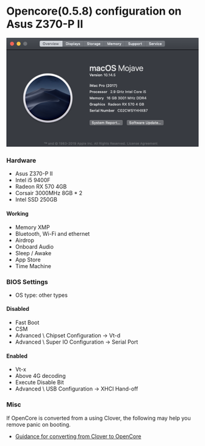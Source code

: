 # Opencore(0.5.8) configuration on Asus Z370-P II

![About My Mac](sysInfo.png)

### Hardware

- Asus Z370-P II
- Intel i5 9400F
- Radeon RX 570 4GB
- Corsair 3000MHz 8GB * 2
- Intel SSD 250GB

#### Working

- Memory XMP
- Bluetooth, Wi-Fi and ethernet
- Airdrop
- Onboard Audio
- Sleep / Awake
- App Store
- Time Machine


### BIOS Settings

- OS type: other types

#### Disabled

- Fast Boot
- CSM
- Advanced \ Chipset Configuration → Vt-d 
- Advanced \ Super IO Configuration → Serial Port

#### Enabled

- Vt-x
- Above 4G decoding
- Execute Disable Bit
- Advanced \ USB Configuration → XHCI Hand-off 


### Misc

If OpenCore is converted from a using Clover, the following may help you remove panic on booting.

* [Guidance for converting from Clover to OpenCore](/conversion.md)

